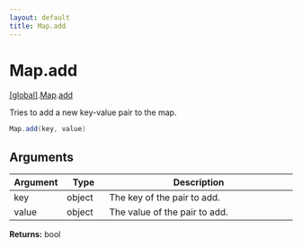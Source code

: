 ```yaml
---
layout: default
title: Map.add
---
```


# Map.add

[\[global\]]({{site.baseurl}}/docs/).[Map]({{site.baseurl}}/docs/Map/).[add]({{site.baseurl}}/docs/Map/add/)

Tries to add a new key-value pair to the map.

```cs
Map.add(key, value)
```

## Arguments

<table>
  <col width="15%">
  <col width="15%">
  <thead>
    <tr>
      <th>Argument</th>
      <th>Type</th>
      <th>Description</th>
    </tr>
  </thead>
  <tbody>
    <tr>
      <td>key</td>
      <td>object</td>
      <td>The key of the pair to add.</td>
    </tr>
    <tr>
      <td>value</td>
      <td>object</td>
      <td>The value of the pair to add.</td>
    </tr>
  </tbody>
</table>

**Returns:** bool
